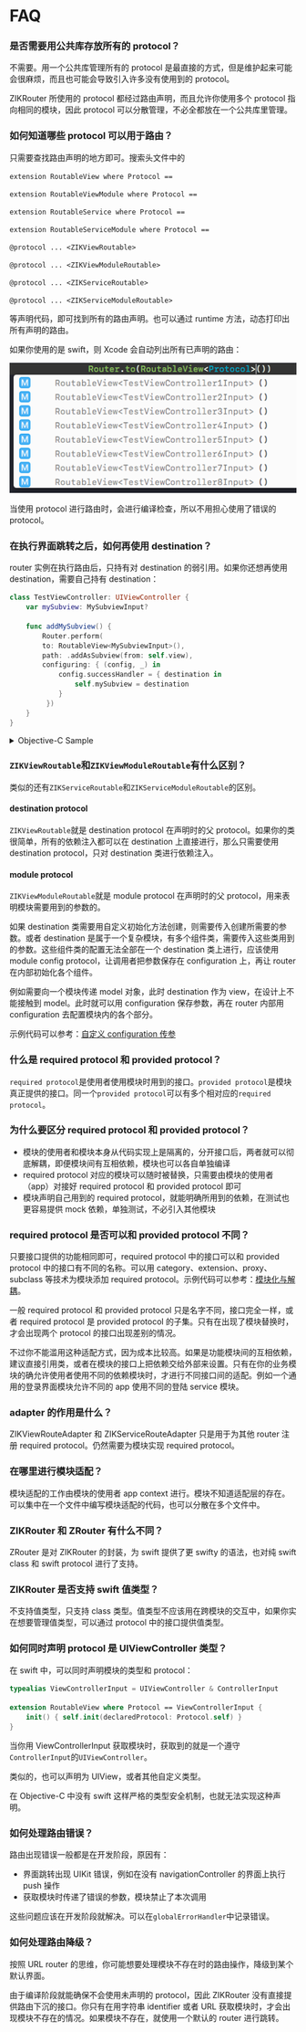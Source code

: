 # FAQ

### 是否需要用公共库存放所有的 protocol？

不需要。用一个公共库管理所有的 protocol 是最直接的方式，但是维护起来可能会很麻烦，而且也可能会导致引入许多没有使用到的 protocol。

ZIKRouter 所使用的 protocol 都经过路由声明，而且允许你使用多个 protocol 指向相同的模块，因此 protocol 可以分散管理，不必全都放在一个公共库里管理。

### 如何知道哪些 protocol 可以用于路由？

只需要查找路由声明的地方即可。搜索头文件中的

`extension RoutableView where Protocol ==`

`extension RoutableViewModule where Protocol ==`

`extension RoutableService where Protocol ==`

`extension RoutableServiceModule where Protocol ==`

`@protocol ... <ZIKViewRoutable>`

`@protocol ... <ZIKViewModuleRoutable>`

`@protocol ... <ZIKServiceRoutable>`

`@protocol ... <ZIKServiceModuleRoutable>`

等声明代码，即可找到所有的路由声明。也可以通过 runtime 方法，动态打印出所有声明的路由。

如果你使用的是 swift，则 Xcode 会自动列出所有已声明的路由：

![Xcode Auto Completion](../Resources/route-auto-completion.png)

当使用 protocol 进行路由时，会进行编译检查，所以不用担心使用了错误的 protocol。

### 在执行界面跳转之后，如何再使用 destination？

router 实例在执行路由后，只持有对 destination 的弱引用。如果你还想再使用 destination，需要自己持有 destination：

```swift
class TestViewController: UIViewController {
	var mySubview: MySubviewInput?
	
	func addMySubview() {
        Router.perform(
        to: RoutableView<MySubviewInput>(),
        path: .addAsSubview(from: self.view),
        configuring: { (config, _) in
            config.successHandler = { destination in
                self.mySubview = destination
            }
    	 })
	}
}
```

<details><summary>Objective-C Sample</summary>

```objectivec
@interface TestViewController: UIViewController
@property (nonatomic, strong) UIView<MySubviewInput> *mySubview;
@end
@implementation TestViewController

- (void)addMySubview {
    [ZIKRouterToView(MySubviewInput) performPath:ZIKViewRoutePath.addAsSubviewFrom(self.view) configuring:^(ZIKViewRouteConfiguration *config) {
        config.successHandler = ^(id<MySubviewInput> destination) {
            self.mySubview = destination;
        };
    }];
}

@end
```

</details>

### `ZIKViewRoutable`和`ZIKViewModuleRoutable`有什么区别？

类似的还有`ZIKServiceRoutable`和`ZIKServiceModuleRoutable`的区别。

#### destination protocol

`ZIKViewRoutable`就是 destination protocol 在声明时的父 protocol。如果你的类很简单，所有的依赖注入都可以在 destination 上直接进行，那么只需要使用 destination protocol，只对 destination 类进行依赖注入。

#### module protocol

`ZIKViewModuleRoutable`就是 module protocol 在声明时的父 protocol，用来表明模块需要用到的参数的。

如果 destination 类需要用自定义初始化方法创建，则需要传入创建所需要的参数。或者 destination 是属于一个复杂模块，有多个组件类，需要传入这些类用到的参数。这些组件类的配置无法全部在一个 destination 类上进行，应该使用 module config protocol，让调用者把参数保存在 configuration 上，再让 router 在内部初始化各个组件。

例如需要向一个模块传递 model 对象，此时 destination 作为 view，在设计上不能接触到 model。此时就可以用 configuration 保存参数，再在 router 内部用 configuration 去配置模块内的各个部分。

示例代码可以参考：[自定义 configuration 传参](CustomConfiguration.md)

### 什么是 required protocol 和 provided protocol？

`required protocol`是使用者使用模块时用到的接口。`provided protocol`是模块真正提供的接口。同一个`provided protocol`可以有多个相对应的`required protocol`。

### 为什么要区分 required protocol 和 provided protocol？

* 模块的使用者和模块本身从代码实现上是隔离的，分开接口后，两者就可以彻底解耦，即便模块间有互相依赖，模块也可以各自单独编译
* required protocol 对应的模块可以随时被替换，只需要由模块的使用者（app）对接好 required protocol 和 provided protocol 即可
* 模块声明自己用到的 required protocol，就能明确所用到的依赖，在测试也更容易提供 mock 依赖，单独测试，不必引入其他模块

### required protocol 是否可以和 provided protocol 不同？

只要接口提供的功能相同即可，required protocol 中的接口可以和 provided protocol 中的接口有不同的名称。可以用 category、extension、proxy、subclass 等技术为模块添加 required protocol。示例代码可以参考：[模块化与解耦](./ModuleAdapter.md)。

一般 required protocol 和 provided protocol 只是名字不同，接口完全一样，或者 required protocol 是 provided protocol 的子集。只有在出现了模块替换时，才会出现两个 protocol 的接口出现差别的情况。

不过你不能滥用这种适配方式，因为成本比较高。如果是功能模块间的互相依赖，建议直接引用类，或者在模块的接口上把依赖交给外部来设置。只有在你的业务模块的确允许使用者使用不同的依赖模块时，才进行不同接口间的适配。例如一个通用的登录界面模块允许不同的 app 使用不同的登陆 service 模块。

### adapter 的作用是什么？

ZIKViewRouteAdapter 和 ZIKServiceRouteAdapter 只是用于为其他 router 注册 required protocol。仍然需要为模块实现 required protocol。

### 在哪里进行模块适配？

模块适配的工作由模块的使用者 app context 进行。模块不知道适配层的存在。可以集中在一个文件中编写模块适配的代码，也可以分散在多个文件中。

### ZIKRouter 和 ZRouter 有什么不同？

ZRouter 是对 ZIKRouter 的封装，为 swift 提供了更 swifty 的语法，也对纯 swift class 和 swift protocol 进行了支持。

### ZIKRouter 是否支持 swift 值类型？

不支持值类型，只支持 class 类型。值类型不应该用在跨模块的交互中，如果你实在想要管理值类型，可以通过 protocol 中的接口提供值类型。

### 如何同时声明 protocol 是 UIViewController 类型？

在 swift 中，可以同时声明模块的类型和 protocol：

```swift
typealias ViewControllerInput = UIViewController & ControllerInput

extension RoutableView where Protocol == ViewControllerInput {
    init() { self.init(declaredProtocol: Protocol.self) }
}
```

当你用 ViewControllerInput 获取模块时，获取到的就是一个遵守`ControllerInput`的`UIViewController`。

类似的，也可以声明为 UIView，或者其他自定义类型。

在 Objective-C 中没有 swift 这样严格的类型安全机制，也就无法实现这种声明。

### 如何处理路由错误？

路由出现错误一般都是在开发阶段，原因有：

* 界面跳转出现 UIKit 错误，例如在没有 navigationController 的界面上执行 push 操作
* 获取模块时传递了错误的参数，模块禁止了本次调用

这些问题应该在开发阶段就解决。可以在`globalErrorHandler`中记录错误。

### 如何处理路由降级？

按照 URL router 的思维，你可能想要处理模块不存在时的路由操作，降级到某个默认界面。

由于编译阶段就能确保不会使用未声明的 protocol，因此 ZIKRouter 没有直接提供路由下沉的接口。你只有在用字符串 identifier 或者 URL 获取模块时，才会出现模块不存在的情况。如果模块不存在，就使用一个默认的 router 进行跳转。
